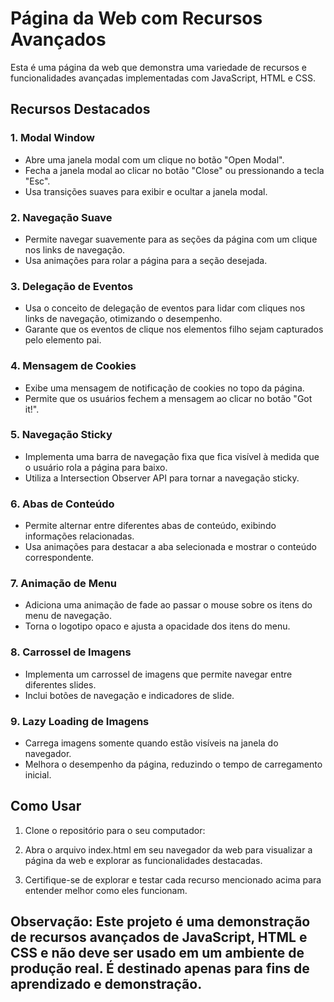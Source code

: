 # Página da Web com Recursos Avançados

Esta é uma página da web que demonstra uma variedade de recursos e funcionalidades avançadas implementadas com JavaScript, HTML e CSS.

## Recursos Destacados

### 1. Modal Window

- Abre uma janela modal com um clique no botão "Open Modal".
- Fecha a janela modal ao clicar no botão "Close" ou pressionando a tecla "Esc".
- Usa transições suaves para exibir e ocultar a janela modal.

### 2. Navegação Suave

- Permite navegar suavemente para as seções da página com um clique nos links de navegação.
- Usa animações para rolar a página para a seção desejada.

### 3. Delegação de Eventos

- Usa o conceito de delegação de eventos para lidar com cliques nos links de navegação, otimizando o desempenho.
- Garante que os eventos de clique nos elementos filho sejam capturados pelo elemento pai.

### 4. Mensagem de Cookies

- Exibe uma mensagem de notificação de cookies no topo da página.
- Permite que os usuários fechem a mensagem ao clicar no botão "Got it!".

### 5. Navegação Sticky

- Implementa uma barra de navegação fixa que fica visível à medida que o usuário rola a página para baixo.
- Utiliza a Intersection Observer API para tornar a navegação sticky.

### 6. Abas de Conteúdo

- Permite alternar entre diferentes abas de conteúdo, exibindo informações relacionadas.
- Usa animações para destacar a aba selecionada e mostrar o conteúdo correspondente.

### 7. Animação de Menu

- Adiciona uma animação de fade ao passar o mouse sobre os itens do menu de navegação.
- Torna o logotipo opaco e ajusta a opacidade dos itens do menu.

### 8. Carrossel de Imagens

- Implementa um carrossel de imagens que permite navegar entre diferentes slides.
- Inclui botões de navegação e indicadores de slide.

### 9. Lazy Loading de Imagens

- Carrega imagens somente quando estão visíveis na janela do navegador.
- Melhora o desempenho da página, reduzindo o tempo de carregamento inicial.

## Como Usar

1. Clone o repositório para o seu computador:

2. Abra o arquivo index.html em seu navegador da web para visualizar a página da web e explorar as funcionalidades destacadas.

3. Certifique-se de explorar e testar cada recurso mencionado acima para entender melhor como eles funcionam.

## Observação: Este projeto é uma demonstração de recursos avançados de JavaScript, HTML e CSS e não deve ser usado em um ambiente de produção real. É destinado apenas para fins de aprendizado e demonstração.
